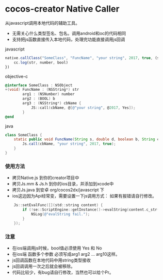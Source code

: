 
# cocos-creator Native Caller
从javascript调用本地代码的辅助工具。
- 无需关心什么类型签名、包名。调用android和oc的代码相同
- 支持把js函数直接传入本地代码，处理完功能直接调用js回调

javascript
```javascript
native.callClass("SomeClass", "FuncName", "your string", 2017, true, (str, number, bool) => {
    cc.log(str, number, bool)
})
```
objective-c
```objective-c
@interface SomeClass : NSObject 
+(void) FuncName : (NSString*) str
        arg1 : (NSNumber) number 
        arg2 : (BOOL) b
        arg3 : (NSString*) cbName {
            JS::call(cbName, @[@"your string", @2017, Yes]);
        }
@end
```
java
```java
class SomeClass {
    static public void FuncName(String s, double d, boolean b, String cbName) {
        Js.call(cbName, "your string", 2017, true);
    }
}
```

### 使用方法
- 拷贝Native.js 到你的creator项目中
- 拷贝Js.mm & Js.h 到你的ios目录，并添加到xcode中
- 拷贝Js.java 到安卓 org/cocos2dx/javascript 下
- ios这边因为Api经常变，需要设置一下js调用方式：
    如果有报错请自行修改。
```objective-c
    Js::setEvalFunc([](std::string content) {
        if (!se::ScriptEngine::getInstance()->evalString(content.c_str())) {
            NSLog(@"evalString fail.");
        }
    });
```

### 注意
- 在ios端调用js时候，bool值必须使用 Yes 和 No
- 在ios端 函数多个参数 必须写成arg1 arg2 ... arg10这样。
- js回调函数在本地代码中用string类型接收
- js回调调用一次之后就会被移除。
- 代码比较少，有bug请自行修改，当然也可以给个Pr。
